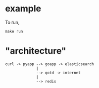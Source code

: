 # example

To run,

```
make run
```

# "architecture"

```
curl -> pyapp --> goapp -> elasticsearch
              |
              --> qotd -> internet
              |
              --> redis
```

